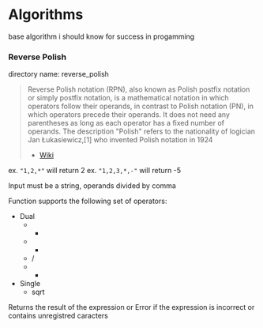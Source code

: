 # Algorithms
base algorithm i should know for success in progamming

### Reverse Polish
directory name: reverse_polish

> Reverse Polish notation (RPN), also known as Polish postfix notation or simply postfix notation, is a mathematical notation in which operators follow their operands, in contrast to Polish notation (PN), in which operators precede their operands. It does not need any parentheses as long as each operator has a fixed number of operands. The description "Polish" refers to the nationality of logician Jan Łukasiewicz,[1] who invented Polish notation in 1924
> - [Wiki](https://en.wikipedia.org/wiki/Reverse_Polish_notation)

ex. ```"1,2,*"``` will return 2
ex. ```"1,2,3,*,-"``` will return -5

Input must be a string, operands divided by comma

Function supports the following set of operators:
* Dual
	* +
	* -
	* /
	* *
* Single
	* sqrt

Returns the result of the expression or Error if the expression is incorrect or contains unregistred caracters

